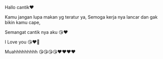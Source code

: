 Hallo cantik♥

Kamu jangan lupa makan yg teratur ya,
Semoga kerja nya lancar dan gak bikin kamu cape, 

Semangat cantik nya aku 😘♥

I Love you 😘♥🐼

Muahhhhhhhhh 😘😘😘😘♥♥♥♥
